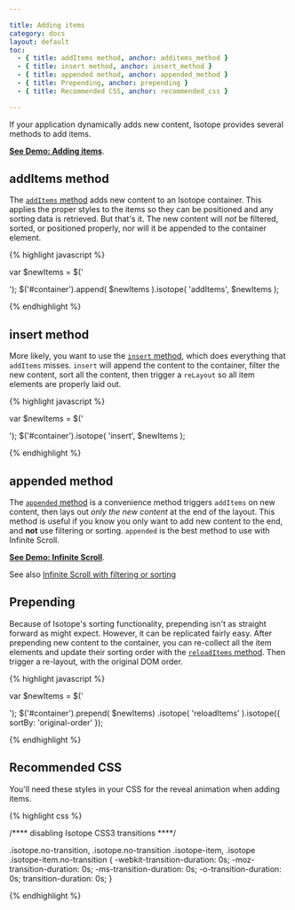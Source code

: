 ```yaml
---

title: Adding items
category: docs
layout: default
toc:
  - { title: addItems method, anchor: additems_method }
  - { title: insert method, anchor: insert_method }
  - { title: appended method, anchor: appended_method }
  - { title: Prepending, anchor: prepending }
  - { title: Recommended CSS, anchor: recommended_css }

---
```


If your application dynamically adds new content, Isotope provides several methods to add items.

[**See Demo: Adding items**](../demos/adding-items.html).

## addItems method

The [`addItems` method](methods.html#additems) adds new content to an Isotope container. This applies the proper styles to the items so they can be positioned and any sorting data is retrieved. But that's it. The new content will _not_ be filtered, sorted, or positioned properly, nor will it be appended to the container element.

{% highlight javascript %}

var $newItems = $('<div class="item" /><div class="item" /><div class="item" />');
$('#container').append( $newItems ).isotope( 'addItems', $newItems );

{% endhighlight %}

## insert method

More likely, you want to use the [`insert` method](methods.html#insert), which does everything that `addItems` misses. `insert` will append the content to the container, filter the new content, sort all the content, then trigger a `reLayout` so all item elements are properly laid out.

{% highlight javascript %}

var $newItems = $('<div class="item" /><div class="item" /><div class="item" />');
$('#container').isotope( 'insert', $newItems );

{% endhighlight %}

## appended method

The [`appended` method](methods.html#appended) is a convenience method triggers `addItems` on new content, then lays out _only the new content_ at the end of the layout. This method is useful if you know you only want to add new content to the end, and **not** use filtering or sorting.  `appended` is the best method to use with Infinite Scroll.

[**See Demo: Infinite Scroll**](../demos/infinite-scroll.html).

See also [Infinite Scroll with filtering or sorting](help.html#infinite_scroll_with_filtering_or_sorting)

## Prepending

Because of Isotope's sorting functionality, prepending isn't as straight forward as might expect. However, it can be replicated fairly easy.  After prepending new content to the container, you can re-collect all the item elements and update their sorting order with the [`reloadItems` method](methods.html#reloaditems). Then trigger a re-layout, with the original DOM order.

{% highlight javascript %}

var $newItems = $('<div class="item" /><div class="item" /><div class="item" />');
$('#container').prepend( $newItems)
  .isotope( 'reloadItems' ).isotope({ sortBy: 'original-order' });

{% endhighlight %}

## Recommended CSS

You'll need these styles in your CSS for the reveal animation when adding items.

{% highlight css %}

/**** disabling Isotope CSS3 transitions ****/

.isotope.no-transition,
.isotope.no-transition .isotope-item,
.isotope .isotope-item.no-transition {
  -webkit-transition-duration: 0s;
     -moz-transition-duration: 0s;
      -ms-transition-duration: 0s;
       -o-transition-duration: 0s;
          transition-duration: 0s;
}

{% endhighlight %}
